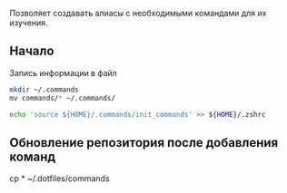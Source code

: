
Позволяет создавать алиасы с необходимыми командами для их изучения.

## Начало

Запись информации в файл

```bash
mkdir ~/.commands
mv commands/* ~/.commands/
```

```bash
echo 'source ${HOME}/.commands/init_commands' >> ${HOME}/.zshrc
```

## Обновление репозитория после добавления команд

cp * ~/.dotfiles/commands
